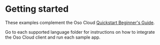# Getting started

These examples complement the Oso Cloud [Quickstart Beginner's Guide](https://www.osohq.com/docs/get-started/quickstart/beginners-guide). 

Go to each supported language folder for instructions on how to integrate the Oso Cloud client and run each sample app.